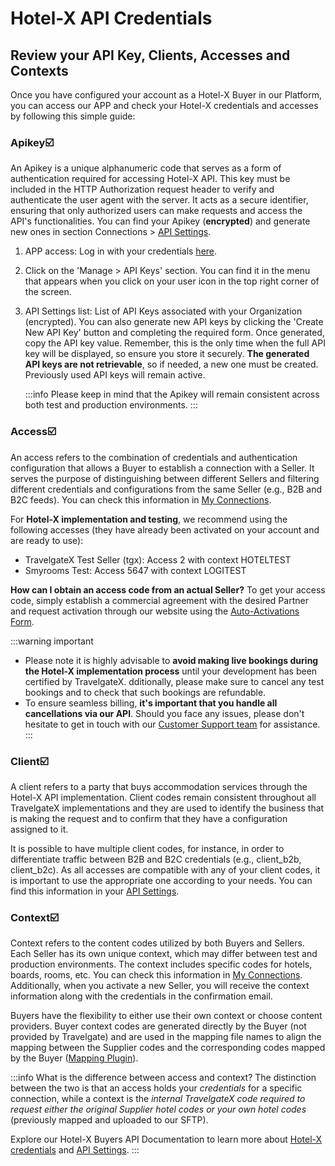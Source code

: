 ﻿---
sidebar_position: 6
---

# Hotel-X API Credentials

## Review your API Key, Clients, Accesses and Contexts

Once you have configured your account as a Hotel-X Buyer in our Platform, you can access our APP and check your Hotel-X credentials and accesses by following this simple guide:

### Apikey☑️
An Apikey is a unique alphanumeric code that serves as a form of authentication required for accessing Hotel-X API. This key must be included in the HTTP Authorization request header to verify and authenticate the user agent with the server. It acts as a secure identifier, ensuring that only authorized users can make requests and access the API's functionalities. You can find your Apikey (**encrypted**) and generate new ones in section Connections > [API Settings](https://app.travelgatex.com/connections/settings).

1. APP access: Log in with your credentials [here](https://www.travelgate.com/).
2. Click on the 'Manage > API Keys' section. You can find it in the menu that appears when you click on your user icon in the top right corner of the screen.
3. API Settings list: List of API Keys associated with your Organization (encrypted). You can also generate new API keys by clicking the 'Create New API Key' button and completing the required form. Once generated, copy the API key value. Remember, this is the only time when the full API key will be displayed, so ensure you store it securely. **The generated API keys are not retrievable**, so if needed, a new one must be created. Previously used API keys will remain active.

	:::info
	Please keep in mind that the Apikey will remain consistent across both test and production environments.
	:::

### Access☑️
An access refers to the combination of credentials and authentication configuration that allows a Buyer to establish a connection with a Seller. It serves the purpose of distinguishing between different Sellers and filtering different credentials and configurations from the same Seller (e.g., B2B and B2C feeds). You can check this information in [My Connections](https://app.travelgatex.com/connections/myconnections).

For **Hotel-X implementation and testing**, we recommend using the following accesses (they have already been activated on your account and are ready to use):
   * TravelgateX Test Seller (tgx): Access 2 with context HOTELTEST
   * Smyrooms Test: Access 5647 with context LOGITEST

**How can I obtain an access code from an actual Seller?**
To get your access code, simply establish a commercial agreement with the desired Partner and request activation through our website using the [Auto-Activations Form](/kb/connections/my-connections/guick-guide-to-auto-activations).

:::warning important
- Please note it is highly advisable to **avoid making live bookings during the Hotel-X implementation process** until your development has been certified by TravelgateX. dditionally, please make sure to cancel any test bookings and to check that such bookings are refundable.
- To ensure seamless billing, **it's important that you handle all cancellations via our API**. Should you face any issues, please don't hesitate to get in touch with our [Customer Support team](https://app.travelgate.com/support) for assistance.
:::

### Client☑️

A client refers to a party that buys accommodation services through the Hotel-X API implementation. Client codes remain consistent throughout all TravelgateX implementations and they are used to identify the business that is making the request and to confirm that they have a configuration assigned to it.

It is possible to have multiple client codes, for instance, in order to differentiate traffic between B2B and B2C credentials (e.g., client_b2b, client_b2c). As all accesses are compatible with any of your client codes, it is important to use the appropriate one according to your needs. You can find this information in your [API Settings](/kb/connections/connections-settings).

### Context☑️

Context refers to the content codes utilized by both Buyers and Sellers. Each Seller has its own unique context, which may differ between test and production environments. The context includes specific codes for hotels, boards, rooms, etc. You can check this information in [My Connections](https://app.travelgatex.com/connections/myconnections). Additionally, when you activate a new Seller, you will receive the context information along with the credentials in the confirmation email.

Buyers have the flexibility to either use their own context or choose content providers. Buyer context codes are generated directly by the Buyer (not provided by Travelgate) and are used in the mapping file names to align the mapping between the Supplier codes and the corresponding codes mapped by the Buyer ([Mapping Plugin](/docs/apis/for-buyers/hotel-x-pull-buyers-api/plugins/mapping)).

:::info What is the difference between access and context?
The distinction between the two is that an access holds your *credentials* for a specific connection, while a context is the *internal TravelgateX code required to request either the original Supplier hotel codes or your own hotel codes* (previously mapped and uploaded to our SFTP).

Explore our Hotel-X Buyers API Documentation to learn more about [Hotel-X credentials](/docs/get-started/key-concepts) and [API Settings](/kb/connections/connections-settings).
:::